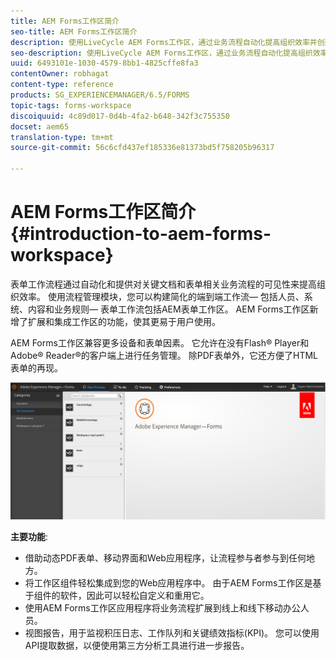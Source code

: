 ```yaml
---
title: AEM Forms工作区简介
seo-title: AEM Forms工作区简介
description: 使用LiveCycle AEM Forms工作区，通过业务流程自动化提高组织效率并创建无纸办公室。
seo-description: 使用LiveCycle AEM Forms工作区，通过业务流程自动化提高组织效率并创建无纸办公室。
uuid: 6493101e-1030-4579-8bb1-4825cffe8fa3
contentOwner: robhagat
content-type: reference
products: SG_EXPERIENCEMANAGER/6.5/FORMS
topic-tags: forms-workspace
discoiquuid: 4c89d017-0d4b-4fa2-b648-342f3c755350
docset: aem65
translation-type: tm+mt
source-git-commit: 56c6cfd437ef185336e81373bd5f758205b96317

---
```



# AEM Forms工作区简介{#introduction-to-aem-forms-workspace}

表单工作流程通过自动化和提供对关键文档和表单相关业务流程的可见性来提高组织效率。 使用流程管理模块，您可以构建简化的端到端工作流— 包括人员、系统、内容和业务规则— 表单工作流包括AEM表单工作区。 AEM Forms工作区新增了扩展和集成工作区的功能，使其更易于用户使用。

AEM Forms工作区兼容更多设备和表单因素。 它允许在没有Flash® Player和Adobe® Reader®的客户端上进行任务管理。 除PDF表单外，它还方便了HTML表单的再现。

![html-ws](assets/html-ws.png)

**主要功能**:

* 借助动态PDF表单、移动界面和Web应用程序，让流程参与者参与到任何地方。
* 将工作区组件轻松集成到您的Web应用程序中。 由于AEM Forms工作区是基于组件的软件，因此可以轻松自定义和重用它。
* 使用AEM Forms工作区应用程序将业务流程扩展到线上和线下移动办公人员。
* 视图报告，用于监视积压日志、工作队列和关键绩效指标(KPI)。 您可以使用API提取数据，以便使用第三方分析工具进行进一步报告。
